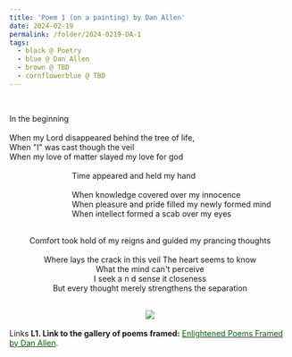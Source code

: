 ```yaml
---
title: 'Poem 1 (on a painting) by Dan Allen'
date: 2024-02-19
permalink: /folder/2024-0219-DA-1
tags:
  - black @ Poetry
  - blue @ Dan Allen
  - brown @ TBD
  - cornflowerblue @ TBD
---
```


<br>

<p>
In the beginning<br>
<br>
When my Lord disappeared behind the tree of life,<br>
When "I" was cast though the veil<br>
When my love of matter slayed my love for god<br>
<br>
&emsp;&emsp;&emsp;&emsp;&emsp;&emsp;&emsp;&emsp;Time appeared and held my hand<br>
<br>
&emsp;&emsp;&emsp;&emsp;&emsp;&emsp;&emsp;&emsp;When knowledge covered over my innocence<br>
&emsp;&emsp;&emsp;&emsp;&emsp;&emsp;&emsp;&emsp;When pleasure and pride filled my newly formed mind<br>
&emsp;&emsp;&emsp;&emsp;&emsp;&emsp;&emsp;&emsp;When intellect formed a scab over my eyes<br>
<br>
</p>

<p align="center">
Comfort took hold of my reigns and guided my prancing thoughts<br>
<br>
Where lays the crack in this veil The heart seems to know<br>
What the mind can't perceive<br>
I seek a n d sense it closeness<br>
But every thought merely strengthens the separation<br>
</p>

<br>

<div style="text-align: center"><img src="/images/Poem_1_(on_a_painting)_by_Dan_Allen.jpeg" /></div>

<br>

<wave-list>
<list-title color="DarkSeaGreen" width="25">Links</list-title>
  <list-item color="BlanchedAlmond"  width="285"><b> L1. Link to the gallery of poems framed:</b> <a href="https://imageevent.com/sahaja/art/enlightenedpoemsframedbydanallen"><font color="DarkGreen">Enlightened Poems Framed by Dan Allen</font></a>. </list-item>
</wave-list>